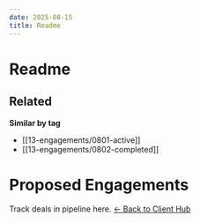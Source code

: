 ```yaml
---
date: 2025-08-15
title: Readme
---
```

# Readme

<!-- RELATED:START -->

## Related
**Similar by tag**
- [[13-engagements/0801-active]]
- [[13-engagements/0802-completed]]

<!-- RELATED:END -->



















# Proposed Engagements
Track deals in pipeline here.
[← Back to Client Hub](https://www.builtbyrays.com/Client-Vault/portal)